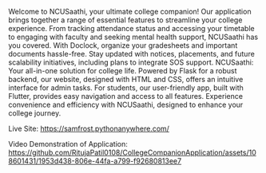 Welcome to NCUSaathi, your ultimate college companion! Our application brings together a range of essential features to streamline your college experience. From tracking attendance status and accessing your timetable to engaging with faculty and seeking mental health support, NCUSaathi has you covered. With Doclock, organize your gradesheets and important documents hassle-free. Stay updated with notices, placements, and future scalability initiatives, including plans to integrate SOS support. NCUSaathi: Your all-in-one solution for college life. Powered by Flask for a robust backend, our website, designed with HTML and CSS, offers an intuitive interface for admin tasks. For students, our user-friendly app, built with Flutter, provides easy navigation and access to all features. Experience convenience and efficiency with NCUSaathi, designed to enhance your college journey.

Live Site: https://samfrost.pythonanywhere.com/

Video Demonstration of Application: https://github.com/RitujaPatil0108/CollegeCompanionApplication/assets/108601431/1953d438-806e-44fa-a799-f92680813ee7

